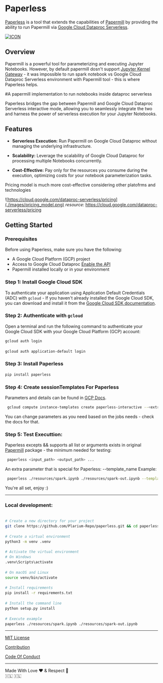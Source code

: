 # Paperless

[Paperless](https://github.com/Plarium-Repo/paperless.git) is a tool that extends the capabilities of [Papermill](https://papermill.readthedocs.io/) by providing the ability to run Papermill via [Google Cloud Dataproc Serverless](https://cloud.google.com/dataproc-serverless/docs).   

[![ICON](https://skillicons.dev/icons?i=gcp,py&perline=3)](https://skillicons.dev) 

## Overview

Papermill is a powerful tool for parameterizing and executing Jupyter Notebooks. However, by default papermill dosn't support [Jupyter Kernel Gateway](https://jupyter-kernel-gateway.readthedocs.io/en/latest/) - it was impossible to run spark notebook vs Google Cloud Dataproc Serverless environment with Papermill tool - this is where Paperless helps.

#A papermill implementation to run notebooks inside dataproc serverless



Paperless bridges the gap between Papermill and Google Cloud Dataproc Serverless interactive mode, allowing you to seamlessly integrate the two and harness the power of serverless execution for your Jupyter Notebooks.

## Features

- **Serverless Execution:** Run Papermill on Google Cloud Dataproc without managing the underlying infrastructure.

- **Scalability:** Leverage the scalability of Google Cloud Dataproc for processing multiple Notebooks concurrently.

- **Cost-Effective:** Pay only for the resources you consume during the execution, optimizing costs for your notebook parameterization tasks.

Pricing model is much more cost-effective considering other platofrms and technologies 

![https://cloud.google.com/dataproc-serverless/pricing](./images/pricing_model.png)
*resource*: https://cloud.google.com/dataproc-serverless/pricing

## Getting Started

### Prerequisites

Before using Paperless, make sure you have the following:

- A Google Cloud Platform (GCP) project
- Access to Google Cloud Dataproc  [Enable the API](https://console.cloud.google.com/flows/enableapi?apiid=dataproc)
- Papermill installed locally or in your environment


### Step 1: Install Google Cloud SDK

To authenticate your application using Application Default Credentials (ADC) with `gcloud` -
If you haven't already installed the Google Cloud SDK, you can download and install it from the [Google Cloud SDK documentation](https://cloud.google.com/sdk/docs/install).

### Step 2: Authenticate with `gcloud`

Open a terminal and run the following command to authenticate your Google Cloud SDK with your Google Cloud Platform (GCP) account:

```bash
gcloud auth login

gcloud auth application-default login 
```

### Step 3: Install Paperless 

```bash
pip install paperless
```

### Step 4: Create sessionTemplates For Paperless

Parameters and details can be found in [GCP Docs](https://cloud.google.com/sdk/gcloud/reference/compute/instance-templates/create).

```bash
 gcloud compute instance-templates create paperless-interactive --<extra params...>
``` 

You can change parameters as you need based on the jobs needs - check the docs for that.


### Step 5: Test Executtion:

Paperless excepts && supports all list or arguments exists in original [Papermill](https://papermill.readthedocs.io/) package -
the minimum needed for testing:

```bash
 paperless <input_path> <output_path> ...
``` 
An extra parameter that is special for Paperless: --template_name
Example:

```bash
 paperless ./resources/spark.ipynb ./resources/spark-out.ipynb --template_name paperless-interactive

```

You're all set, enjoy :)

----

### Local development:

```bash

# Create a new directory for your project
git clone https://github.com/Plarium-Repo/paperless.git && cd paperless

# Create a virtual environment
python3 -m venv .venv

# Activate the virtual environment
# On Windows
.venv\Scripts\activate

# On macOS and Linux
source venv/bin/activate

# Install requirements
pip install -r requirements.txt

# Install the command line
python setup.py install 

# Execute example
paperless ./resources/spark.ipynb ./resources/spark-out.ipynb

```

---
[MIT License](LICENSE)

[Contribution](CONTRIBUTION)

[Code Of Conduct](CODE_OF_CONDUCT)


---
 Made With Love :heart: & Respect :kneeling_person:   
 :israel: :israel: 
